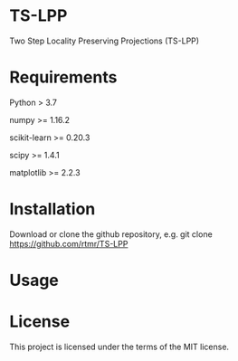 # TS-LPP
Two Step Locality Preserving Projections (TS-LPP)

# Requirements
Python > 3.7

numpy >= 1.16.2

scikit-learn >= 0.20.3

scipy >= 1.4.1

matplotlib >= 2.2.3

# Installation
Download or clone the github repository, e.g. git clone https://github.com/rtmr/TS-LPP

# Usage

# License
This project is licensed under the terms of the MIT license.
